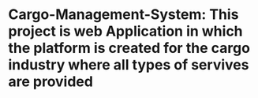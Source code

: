 # Cargo-Management-System: This project is web Application in which the platform is created for the cargo industry where all types of servives are provided
